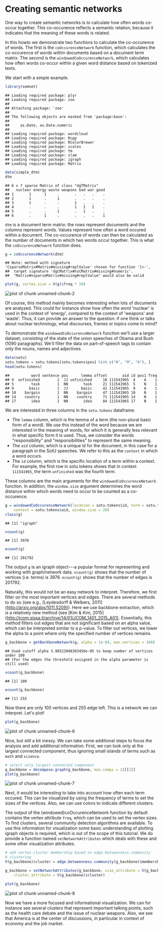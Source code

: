 Creating semantic networks
========================================================

One way to create semantic networks is to calculate how often words co-occur together. This co-occurence reflects a semantic relation, because it indicates that the meaning of these words is related.

In this howto we demonstrate two functions to calculate the co-occurence of words. The first is the `coOccurenceNetwork` function, which calculates the co-occurence of words within documents based on a document term matrix. The second is the `windowedCoOccurenceNetwork`, which calculates how often words co-occur within a given word distance based on tokenized texts.

We start with a simple example. 


```r
library(semnet)
```

```
## Loading required package: plyr
## Loading required package: zoo
## 
## Attaching package: 'zoo'
## 
## The following objects are masked from 'package:base':
## 
##     as.Date, as.Date.numeric
## 
## Loading required package: wordcloud
## Loading required package: Rcpp
## Loading required package: RColorBrewer
## Loading required package: scales
## Loading required package: tm
## Loading required package: slam
## Loading required package: igraph
## Loading required package: Matrix
```

```r
data(simple_dtm)
dtm
```

```
## 6 x 7 sparse Matrix of class "dgTMatrix"
##   nuclear energy waste weapons bad war good
## 1       1      1     .       .   .   .    .
## 2       1      .     1       .   .   .    .
## 3       1      .     .       1   .   .    .
## 4       .      .     .       1   1   1    .
## 5       .      .     1       .   1   .    .
## 6       .      1     .       .   .   .    1
```


`dtm` is a document term matrix: the rows represent documents and the columns represent words. Values represent how often a word occured within a document. The co-occurence of words can then be calculated as the number of documents in which two words occur together. This is what the `coOccurenceNetwork` function does. 


```r
g = coOccurenceNetwork(dtm)
```

```
## Note: method with signature 'CsparseMatrix#Matrix#missing#replValue' chosen for function '[<-',
##  target signature 'dgCMatrix#nsCMatrix#missing#numeric'.
##  "Matrix#nsparseMatrix#missing#replValue" would also be valid
```

```r
plot(g, vertex.size = V(g)$freq * 10)
```

![plot of chunk unnamed-chunk-2](figure/unnamed-chunk-2.png) 


Of course, this method mainly becomes interesting when lots of documents are analyzed. This could for instance show how often the word 'nuclear' is used in the context of 'energy', compared to the context of 'weapons' and 'waste'. Thus, it can provide an answer to the question: if one think or talks about nuclear technology, what discourses, frames or topics come to mind?

To demonstrate the `windowedCoOccurenceNetwork` function we'll use a larger dataset, consisting of the state of the union speeches of Obama and Bush (1090 paragraphs). We'll filter the data on part-of-speech tags to contain only the nouns, names and adjectives.


```r
data(sotu)
sotu.tokens = sotu.tokens[sotu.tokens$pos1 %in% c("N", "M", "A"), ]
head(sotu.tokens)
```

```
##          word sentence pos      lemma offset       aid id pos1 freq
## 4  unfinished        1  JJ unfinished     10 111541965  4    A    1
## 5        task        1  NN       task     21 111541965  5    N    1
## 9       basic        1  JJ      basic     41 111541965  9    A    1
## 10    bargain        1  NN    bargain     47 111541965 10    N    1
## 14    country        1  NN    country     71 111541965 14    N    1
## 17       idea        1  NN       idea     84 111541965 17    N    1
```


We are interested in three columns in the `sotu.tokens` dataframe: 
* The `lemma` column, which is the lemma of a term (the non-plural basic form of a word). We use this instead of the word because we are interested in the meaning of words, for which it is generally less relevant in what specific form it is used. Thus, we consider the words "responsibility" and "responsibilities" to represent the same meaning.
* The `aid` column, which is a unique id for the document, in this case for a paragraph in the SotU speeches. We refer to this as the `context` in which a word occurs.
* The `id` column, which is the specific location of a term within a context. For example, the first row in sotu.tokens shows that in context `111541965`, the term `unfinished` was the fourth term.

These columns are the main arguments for the `windowedCoOccurenceNetwork` function. In addition, the `window.size` argument determines the word distance within which words need to occur to be counted as a co-occurence.


```r
g = windowedCoOccurenceNetwork(location = sotu.tokens$id, term = sotu.tokens$lemma, 
    context = sotu.tokens$aid, window.size = 20)
class(g)
```

```
## [1] "igraph"
```

```r
vcount(g)
```

```
## [1] 3976
```

```r
ecount(g)
```

```
## [1] 201792
```


The output `g` is an igraph object---a popular format for representing and working with graph/network data. `vcount(g)` shows that the number of vertices (i.e. terms) is 3976. `ecount(g)` shows that the number of edges is 201792. 

Naturally, this would not be an easy network to interpret. Therefore, we first filter on the most important vertices and edges. There are several methods to do so (see e.g., [Leydesdorff & Welbers, 2011]{http://arxiv.org/abs/1011.5209}). Here we use backbone extraction, which is a relatively new method (see [Kim & Kim, 2015]{http://jcom.sissa.it/archive/14/01/JCOM_1401_2015_A01}. Essentially, this method filters out edges that are not significant based on an alpha value, which can be interpreted similar to a p-value. To filter out vertices, we lower the alpha to a point where only the specified number of vertices remains.   


```r
g_backbone = getBackboneNetwork(g, alpha = 1e-04, max.vertices = 100)
```

```
## Used cutoff alpha 3.98523848383456e-05 to keep number of vertices under 100
## (For the edges the threshold assigned in the alpha parameter is still used)
```

```r
vcount(g_backbone)
```

```
## [1] 100
```

```r
ecount(g_backbone)
```

```
## [1] 255
```


Now there are only 100 vertices and 255 edge left. This is a network we can interpret. Let's plot!


```r
plot(g_backbone)
```

![plot of chunk unnamed-chunk-6](figure/unnamed-chunk-6.png) 


Nice, but still a bit messy. We can take some additional steps to focus the analysis and add additional information. First, we can look only at the largest connected component, thus ignoring small islands of terms such as `math` and `science`. 


```r
# select only largest connected component
g_backbone = decompose.graph(g_backbone, max.comps = 1)[[1]]
plot(g_backbone)
```

![plot of chunk unnamed-chunk-7](figure/unnamed-chunk-7.png) 


Next, it would be interesting to take into account how often each term occured. This can be visualized by using the frequency of terms to set the sizes of the vertices. Also, we can use colors to indicate different clusters.

The output of the (windowed)coOccurenceNetwork function by default contains the vertex attribute `freq`, which can be used to set the vertex sizes. To find clusters, several community detection algorithms are available. To use this information for visualization some basic understanding of plotting igraph objects is required, which is out of the scope of this tutorial. We do provide a function named `setNetworkAttributes` which deals with these and some other visualization attributes. 



```r
# add vertex cluster membership based on edge.betweenness.community
# clustering
V(g_backbone)$cluster = edge.betweenness.community(g_backbone)$membership

g_backbone = setNetworkAttributes(g_backbone, size_attribute = V(g_backbone)$freq, 
    cluster_attribute = V(g_backbone)$cluster)

plot(g_backbone)
```

![plot of chunk unnamed-chunk-8](figure/unnamed-chunk-8.png) 


Now we have a more focused and informational visualization. We can for instance see several clusters that represent important talking points, such as the health care debate and the issue of nuclear weapons. Also, we see that America is at the center of discussions, in particular in context of economy and the job market.

